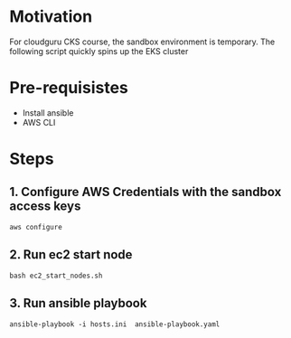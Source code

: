 # Motivation
For cloudguru CKS course, the sandbox environment is temporary. The following script quickly spins up the EKS cluster 
# Pre-requisistes
- Install ansible
- AWS CLI


# Steps
## 1. Configure AWS Credentials with the sandbox access keys
```shell
aws configure
```

## 2. Run ec2 start node
```shell
bash ec2_start_nodes.sh
```

## 3. Run ansible playbook
```shell
ansible-playbook -i hosts.ini  ansible-playbook.yaml
```